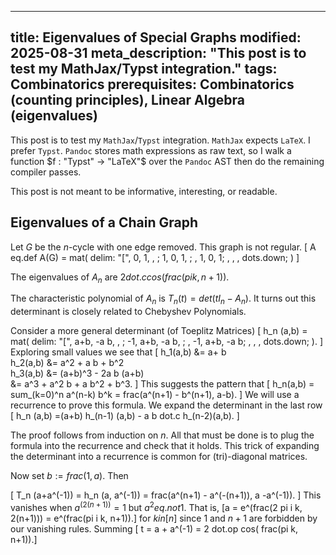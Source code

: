 ----
title: Eigenvalues of Special Graphs
modified: 2025-08-31
meta_description: "This post is to test my MathJax/Typst integration."
tags: Combinatorics
prerequisites: Combinatorics (counting principles), Linear Algebra (eigenvalues)
----

This post is to test my `MathJax`/`Typst` integration.  `MathJax` expects
`LaTeX`. I prefer `Typst`. `Pandoc` stores math expressions as raw text, so 
I walk a function $f : "Typst" -> "LaTeX"$ over the `Pandoc` AST 
then do the remaining compiler passes.


This post is not meant to be informative, interesting, or readable.

## Eigenvalues of a Chain Graph

Let $G$ be the $n$-cycle with one edge removed.
This graph is not regular.
\[ A eq.def A(G) = mat( delim: "[",
    0, 1, , ;
    1, 0, 1, ;
     , 1, 0, 1;
     ,  , , dots.down;
   )
\]

The eigenvalues of $A_n$ are $2 dot.c cos( frac(pi k, n+1))$.


The characteristic polynomial of $A_n$ is
$T_n(t) = det (t I_n - A_n)$.
It turns out this determinant is
closely related to Chebyshev Polynomials.

<!--more-->

Consider a more general determinant (of Toeplitz Matrices)
\[ h_n (a,b) =
mat( delim: "[",
a+b, -a b, , ; 
-1, a+b, -a b, ;
    , -1, a+b, -a b;
    ,  , , dots.down;
).
\]
Exploring small values we see that
\[
h_1(a,b) &= a+ b \
h_2(a,b) &= a^2 + a b + b^2\
h_3(a,b) &= (a+b)^3 - 2a b (a+b)\
        &= a^3 + a^2 b + a  b^2 + b^3.
\]
This suggests the pattern that
\[ h_n(a,b) = sum_(k=0)^n a^(n-k) b^k =
frac(a^(n+1) - b^(n+1), a-b). \]
We will use a recurrence to prove
this formula. We expand the determinant in the last row
\[ h_n (a,b) =(a+b) h_(n-1) (a,b) - a b dot.c h_(n-2)(a,b). \]

The proof follows from induction on $n$.
All that must be done is to plug the formula into the recurrence and
check that it holds. This trick of expanding the determinant into
a recurrence is common for (tri)-diagonal matrices.

Now set $b := frac(1,a)$. Then

\[ T_n (a+a^(-1)) = h_n (a, a^(-1)) = frac(a^(n+1) - a^(-(n+1)), a -a^(-1)). \]
This vanishes when $a^(2(n+1)) = 1$ but $a^2 eq.not 1$.
That is, 
\[a = e^(frac(2 pi i k, 2(n+1))) = e^(frac(pi i k, n+1)).\]
for $k in [n]$ since $1$ and $n+1$ are forbidden by our vanishing rules.
Summing \[ t = a + a^(-1) = 2 dot.op cos( frac(pi k, n+1)).\]
